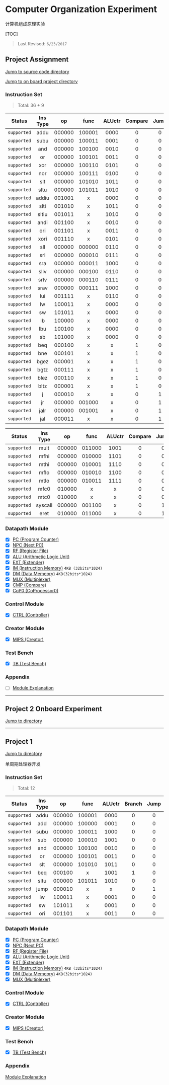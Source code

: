 # Computer Organization Experiment

计算机组成原理实验

[TOC]

> Last Revised: `6/23/2017`

## Project Assignment

[Jump to source code directory](Project_Assignment/)

[Jump to on board project directory](Project_Assignment_OnBoard/)

### Instruction Set

> Total: 36 + 9

|Status			|Ins Type	|op 	|func	|ALUctr	|Compare|Jump	|RegDst	|ALUSrcB	|ALUSrcA	|MemtoReg	|RegWr	|MemWr	|ImmExt	|CopWr	|ByteExt	|iaddrtoNPC	|ManInput_raddr	|ManInput_shf	|
|:----:			|:-------:	|:----:	|:----:	|:----:	|:----:	|:----:	|:----:	|:-------:	|:------:	|:------:	|:----:	|:----:	|:----:	|:----:	|:-------:	|:--------:	|:-------:		|:--------:		|
|`supported`	| addu 		|000000	|100001	|0000	|0		|0		|01		|00			|00			|00			|01		|00		|x		|00		|x			|00			|
|`supported`	| subu 		|000000	|100011	|0001	|0		|0		|01		|00			|00			|00			|01		|00		|x		|00		|x			|00			|
|`supported`	| and 		|000000	|100100	|0010	|0		|0		|01		|00			|00			|00			|01		|00		|x		|00		|x			|00			|
|`supported`	| or 		|000000	|100101	|0011	|0		|0		|01		|00			|00			|00			|01		|00		|x		|00		|x			|00			|
|`supported`	| xor 		|000000	|100110	|0101	|0		|0		|01		|00			|00			|00			|01		|00		|x		|00		|x			|00			|
|`supported`	| nor 		|000000	|100111	|0100	|0		|0		|01		|00			|00			|00			|01		|00		|x		|00		|x			|00			|
|`supported`	| slt 		|000000	|101010	|1011	|0		|0		|01		|00			|00			|00			|01		|00		|x		|00		|x			|00			|
|`supported`	| sltu 		|000000	|101011	|1010	|0		|0		|01		|00			|00			|00			|01		|00		|x		|00		|x			|00			|
|`supported`	| addiu		|001001	|x		|0000	|0		|0		|00		|01			|00			|00			|01		|00		|00		|00		|x			|00			|
|`supported`	| slti 		|001010	|x		|1011	|0		|0		|00		|01			|00			|00			|01		|00		|01		|00		|x			|00			|
|`supported`	| sltiu 	|001011	|x		|1010	|0		|0		|00		|01			|00			|00			|01		|00		|00		|00		|x			|00			|
|`supported`	| andi 		|001100	|x		|0010	|0		|0		|00		|01			|00			|00			|01		|00		|00		|00		|x			|00			|
|`supported`	| ori 		|001101	|x		|0011	|0		|0		|00		|01			|00			|00			|01		|00		|00		|00		|x			|00			|
|`supported`	| xori 		|001110	|x		|0101	|0		|0		|00		|01			|00			|00			|01		|00		|00		|00		|x			|00			|
|`supported`	| sll 		|000000	|000000	|0110	|0		|0		|01		|00			|01			|00			|01		|00		|x		|00		|x			|00			|
|`supported`	| srl 		|000000	|000010	|0111	|0		|0		|01		|00			|01			|00			|01		|00		|x		|00		|x			|00			|
|`supported`	| sra 		|000000	|000011	|1000	|0		|0		|01		|00			|01			|00			|01		|00		|x		|00		|x			|00			|
|`supported`	| sllv 		|000000	|000100	|0110	|0		|0		|01		|00			|00			|00			|01		|00		|x		|00		|x			|00			|
|`supported`	| srlv 		|000000	|000110	|0111	|0		|0		|01		|00			|00			|00			|01		|00		|x		|00		|x			|00			|
|`supported`	| srav 		|000000	|000111	|1000	|0		|0		|01		|00			|00			|00			|01		|00		|x		|00		|x			|00			|
|`supported`	| lui 		|001111	|x		|0110	|0		|0		|00		|01			|10			|00			|01		|00		|00		|00		|x			|00			|	x		|0x00000010	|
|`supported`	| lw 		|100011	|x		|0000	|0		|0		|00		|01			|00			|01			|01		|00		|01		|00		|11			|00			|
|`supported`	| sw 		|101011	|x		|0000	|0		|0		|x		|01			|00			|x			|00		|01		|01		|00		|11			|00			|
|`supported`	| lb 		|100000	|x		|0000	|0		|0		|00		|01			|00			|01			|01		|00		|01		|00		|01			|00			|
|`supported`	| lbu 		|100100	|x		|0000	|0		|0		|00		|01			|00			|01			|01		|00		|01		|00		|00			|00			|
|`supported`	| sb 		|101000	|x		|0000	|0		|0		|00		|01			|00			|x			|00		|01		|01		|00		|10			|00			|
|`supported`	| beq 		|000100	|x		|x		|1		|0		|x		|00			|00			|x			|00		|00		|x		|00		|x			|00			|
|`supported`	| bne 		|000101	|x		|x		|1		|0		|x		|00			|00			|x			|00		|00		|x		|00		|x			|00			|
|`supported`	| bgez 		|000001	|x		|x		|1		|0		|x		|00			|00			|x			|00		|00		|x		|00		|x			|00			|
|`supported`	| bgtz 		|000111	|x		|x		|1		|0		|x		|00			|00			|x			|00		|00		|x		|00		|x			|00			|
|`supported`	| blez 		|000110	|x		|x		|1		|0		|x		|00			|00			|x			|00		|00		|x		|00		|x			|00			|
|`supported`	| bltz 		|000001	|x		|x		|1		|0		|x		|00			|00			|x			|00		|00		|x		|00		|x			|00			|
|`supported`	| j 		|000010	|x		|x		|0		|1		|x		|x			|x			|x			|00		|00		|x		|00		|x			|00			|
|`supported`	| jr 		|000000	|001000	|x		|0		|1		|x		|x			|00			|00			|00		|00		|x		|00		|x			|00			|
|`supported`	| jalr 		|000000	|001001	|x		|0		|1		|01		|x			|00			|11			|01		|00		|x		|00		|x			|00			|
|`supported`	| jal 		|000011	|x		|x		|0		|1		|10		|x			|x			|11			|01		|00		|00		|00		|x			|00			|11111	|

|Status			|Ins Type	|op 	|func	|ALUctr	|Compare|Jump	|RegDst	|ALUSrcB	|ALUSrcA	|MemtoReg	|RegWr	|MemWr	|ImmExt	|CopWr	|ByteExt	|iaddrtoNPC	|
|:----:			|:-------:	|:----:	|:----:	|:----:	|:----:	|:----:	|:----:	|:-------:	|:------:	|:------:	|:----:	|:----:	|:----:	|:----:	|:------:	|:-------:	|
|`supported`	| mult 		|000000	|011000	|1001	|0		|0		|x		|00			|00			|x			|00		|00		|x		|00		|x			|00			|
|`supported`	| mfhi 		|000000	|010000	|1101	|0		|0		|01		|00			|00			|00			|01		|00		|x		|00		|x			|00			|
|`supported`	| mthi 		|000000	|010001	|1110	|0		|0		|x		|x			|00			|x			|00		|00		|x		|00		|x			|00			|
|`supported`	| mflo 		|000000	|010010	|1100	|0		|0		|01		|00			|00			|00			|01		|00		|x		|00		|x			|00			|
|`supported`	| mtlo 		|000000	|010011	|1111	|0		|0		|x		|x			|00			|x			|00		|00		|x		|00		|x			|00			|
|`supported`	| mfc0 		|010000	|x		|x		|0		|0		|00		|x			|x			|10			|01		|00		|x		|00		|x			|00			|
|`supported`	| mtc0 		|010000	|x		|x		|0		|0		|00		|00			|x			|00			|00		|00		|x		|01		|x			|00			|
|`supported`	| syscall	|000000	|001100	|x		|0		|1		|x		|x			|x			|00			|00		|00		|x		|01		|x			|01			|
|`supported`	| eret 		|010000	|011000	|x		|0		|1		|x		|x			|x			|00			|00		|00		|x		|01		|x			|01			|


### Datapath Module

- [x] [PC (Program Counter)](Project_Assignment/datapath/pc.v)
- [x] [NPC (Next PC)](Project_Assignment/datapath/npc.v)
- [x] [RF (Register File)](Project_Assignment/datapath/rf.v)
- [x] [ALU (Arithmetic Logic Unit)](Project_Assignment/datapath/alu.v)
- [x] [EXT (Extender)](Project_Assignment/datapath/ext.v)
- [x] [IM (Instruction Memory)](Project_Assignment/datapath/im.v) `4KB (32bits*1024)`
- [x] [DM (Data Memeory)](Project_Assignment/datapath/dm.v) `4KB(32bits*1024)`
- [x] [MUX (Multiplexer)](Project_Assignment/datapath/mux.v)
- [x] [CMP (Compare)](Project_Assignment/datapath/comp.v)
- [x] [CoP0 (CoProcessor0)](Project_Assignment/datapath/CoProcessor0RF.v)

### Control Module

- [x] [CTRL (Controller)](Project_Assignment/control/ctrl.v)

### Creator Module

- [x] [MIPS (Creator)](Project_Assignment/mips.v)

### Test Bench

- [x] [TB (Test Bench)](Project_Assignment/testbench.v)

### Appendix

- [ ] [Module Explanation](Project_Assignment/Appendix.md)

-------------------------------------------------------------

## Project 2 Onboard Experiment

[Jump to directory](Project_2_OC/)

-------------------------------------------------------------

## Project 1

[Jump to directory](Project_1/)

单周期处理器开发

### Instruction Set

> Total: 12

| Status 	| Ins Type 	| op 	| func 	| ALUctr 	|Branch	| Jump	|RegDst	|ALUSrc | MemtoReg	| RegWr	| MemWr	| ExtOp	|
|:-------: 	|:--------:	|:------:	|:------:	|:------:	|:----:	|:----:	|:----:	|:----: |:----:		|:----:	|:----:	|:----:	|
|`supported`	| addu 	| 000000 	| 100001 	| 0000 	| 0 	| 0 	| 1 	| 0 	| 0 		| 1 	| 0 	| x 	|
|`supported`	| add 	| 000000 	| 100000 	| 0001 	| 0 	| 0 	| 1 	| 0 	| 0 		| 1 	| 0 	| x 	|
|`supported`	| subu 	| 000000 	| 100011 	| 1000 	| 0 	| 0 	| 1 	| 0 	| 0 		| 1 	| 0 	| x 	|
|`supported`	| sub 	| 000000 	| 100010 	| 1001 	| 0 	| 0 	| 1 	| 0 	| 0 		| 1 	| 0 	| x 	|
|`supported`	| and 	| 000000 	| 100100 	| 0010 	| 0 	| 0 	| 1 	| 0 	| 0 		| 1 	| 0 	| x 	|
|`supported`	| or 	| 000000 	| 100101 	| 0011 	| 0 	| 0 	| 1 	| 0 	| 0 		| 1 	| 0 	| x 	|
|`supported`	| slt 	| 000000 	| 101010 	| 1011 	| 0 	| 0 	| 1 	| 0 	| 0 		| 1 	| 0 	| x 	|
|`supported`	| beq 	| 000100 	| x 	| 1001 	| 1 	| 0 	| x 	| 0 	| x 		| 0 	| 0 	| x 	|
|`supported`	| sltu 	| 000000 	| 101011 	| 1010 	| 0 	| 0 	| 1 	| 0 	| 0 		| 1 	| 0 	| x 	|
|`supported`	| jump 	| 000010 	| x 	| x 	| 0 	| 1 	| x 	| x 	| x 		| 0 	| 0 	| x 	|
|`supported`	| lw 	| 100011 	| x 	| 0001 	| 0 	| 0 	| 0 	| 1 	| 1 		| 1 	| 0 	| 1 	|
|`supported`	| sw 	| 101011 	| x 	| 0001 	| 0 	| 0 	| x 	| 1 	| x 		| 0 	| 1 	| 1 	|
|`supported`	| ori 	| 001101 	| x 	| 0011 	| 0 	| 0 	| 0 	| 1 	| 0 		| 1 	| 0 	| 0 	|


### Datapath Module

- [x] [PC (Program Counter)](Project_1/datapath/pc.v)
- [x] [NPC (Next PC)](Project_1/datapath/npc.v)
- [x] [RF (Register File)](Project_1/datapath/rf.v)
- [x] [ALU (Arithmetic Logic Unit)](Project_1/datapath/alu.v)
- [x] [EXT (Extender)](Project_1/datapath/ext.v)
- [x] [IM (Instruction Memory)](Project_1/datapath/im.v) `4KB (32bits*1024)`
- [x] [DM (Data Memeory)](Project_1/datapath/dm.v) `4KB(32bits*1024)`
- [x] [MUX (Multiplexer)](Project_1/datapath/mux.v)

### Control Module

- [x] [CTRL (Controller)](Project_1/control/ctrl.v)

### Creator Module

- [x] [MIPS (Creator)](Project_1/mips.v)

### Test Bench

- [x] [TB (Test Bench)](Project_1/testbench.v)

### Appendix

[Module Explanation](Project_1/Appendix.md)
